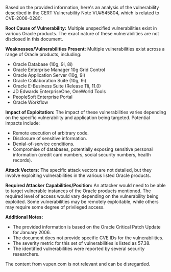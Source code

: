 Based on the provided information, here's an analysis of the vulnerability described in the CERT Vulnerability Note VU#545804, which is related to CVE-2006-0280:

**Root Cause of Vulnerability:**
Multiple unspecified vulnerabilities exist in various Oracle products. The exact nature of these vulnerabilities are not disclosed in this document.

**Weaknesses/Vulnerabilities Present:**
Multiple vulnerabilities exist across a range of Oracle products, including:
*   Oracle Database (10g, 9i, 8i)
*   Oracle Enterprise Manager 10g Grid Control
*   Oracle Application Server (10g, 9i)
*   Oracle Collaboration Suite (10g, 9i)
*   Oracle E-Business Suite (Release 11i, 11.0)
*   JD Edwards EnterpriseOne, OneWorld Tools
*   PeopleSoft Enterprise Portal
*   Oracle Workflow

**Impact of Exploitation:**
The impact of these vulnerabilities varies depending on the specific vulnerability and application being targeted. Potential impacts include:
*   Remote execution of arbitrary code.
*   Disclosure of sensitive information.
*   Denial-of-service conditions.
*   Compromise of databases, potentially exposing sensitive personal information (credit card numbers, social security numbers, health records).

**Attack Vectors:**
The specific attack vectors are not detailed, but they involve exploiting vulnerabilities in the various listed Oracle products.

**Required Attacker Capabilities/Position:**
An attacker would need to be able to target vulnerable instances of the Oracle products mentioned. The required level of access would vary depending on the vulnerability being exploited. Some vulnerabilities may be remotely exploitable, while others may require some degree of privileged access.

**Additional Notes:**
*   The provided information is based on the Oracle Critical Patch Update for January 2006.
*   The document does not provide specific CVE IDs for the vulnerabilities.
*   The severity metric for this set of vulnerabilities is listed as 57.38.
*   The identified vulnerabilities were reported by several security researchers.

The content from vupen.com is not relevant and can be disregarded.